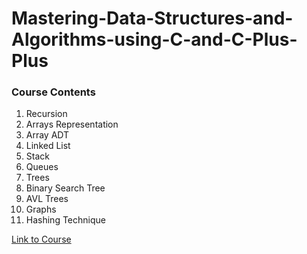 # Mastering-Data-Structures-and-Algorithms-using-C-and-C-Plus-Plus

### Course Contents
1. Recursion
2. Arrays Representation
3. Array ADT
4. Linked List
5. Stack
6. Queues
7. Trees
8. Binary Search Tree
9. AVL Trees
10. Graphs
11. Hashing Technique

[Link to Course](https://www.udemy.com/course/datastructurescncpp/)